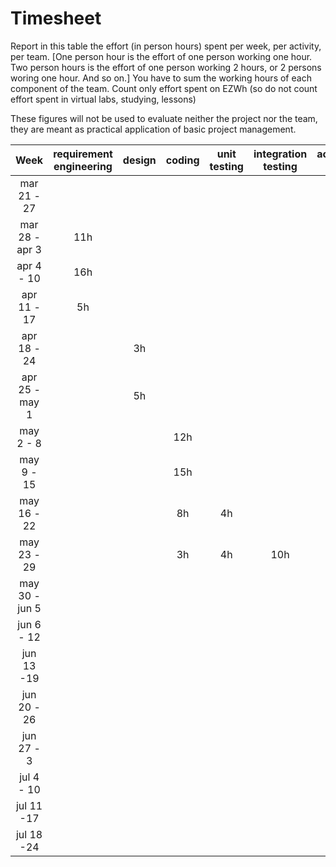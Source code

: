 # Timesheet

Report in this table the effort (in person hours) spent per week, per activity, per team. 
[One person hour is the effort of one person working one hour.
Two person hours is the effort of one person working 2 hours, or 2 persons woring one hour. And so on.]
You have to sum the working hours of each component of the team.
Count only effort spent on EZWh (so do not count effort spent in virtual labs, studying, lessons)

These figures will not be used to evaluate neither the project nor the team, they are meant as practical application of basic project management.

| Week | requirement engineering | design | coding | unit testing | integration testing | acceptance testing | management | git maven |
|:-----------:|:--------:|:-----------:|:-----------:|:----------:|:------------:|:---------------:|:-------------:|:--------------:|
| mar 21 - 27 | | | | | | | | |
| mar 28 - apr 3 |11h | | | | | |2h | |
| apr 4 - 10 | 16h | | | | | | | |
| apr 11 - 17| 5h | | | | | | | | 
| apr 18 - 24| | 3h | | | | | | | 
| apr 25 - may 1 | | 5h | | | | | | | 
| may 2 - 8  | | |12h | | | | | | 
| may 9 - 15| | |15h | | | | | | 
| may 16 - 22| | |8h | 4h | | | | | 
| may 23 - 29| | |3h |4h |10h | | | | 
| may 30 - jun 5 | | | | | | | | | 
| jun 6 - 12 | | | | | | | | | 
| jun 13 -19 | | | | | | | | | 
| jun 20 - 26 | | | | | | | | | 
| jun 27 - 3 | | | | | | | | | 
| jul 4 - 10 | | | | | | | | | 
| jul 11 -17 | | | | | | | | |
| jul 18 -24 | | | | | | | | |
